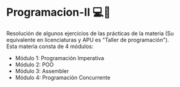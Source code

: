 # Programacion-II 💻🧮
Resolución de algunos ejercicios de las prácticas de la materia (Su equivalente en licenciaturas y APU es "Taller de programación").<br>
Esta materia consta de 4 módulos:
- Módulo 1: Programación Imperativa
- Módulo 2: POO
- Módulo 3: Assembler
- Módulo 4: Programación Concurrente
